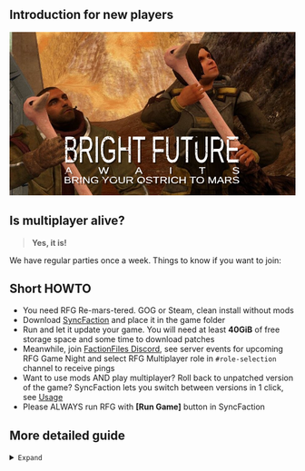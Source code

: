 ## Introduction for new players

![bright future awaits](_assets/bright_future.png)

## Is multiplayer alive?

> **Yes, it is!**

We have regular parties once a week. Things to know if you want to join:

## Short HOWTO

* You need RFG Re-mars-tered. GOG or Steam, clean install without mods
* Download [SyncFaction](https://github.com/rfg-modding/SyncFaction/releases) and place it in the game folder
* Run and let it update your game. You will need at least **40GiB** of free storage space and some time to download patches
* Meanwhile, join [FactionFiles Discord](https://discord.gg/factionfiles), see server events for upcoming RFG Game Night and select RFG Multiplayer role in `#role-selection` channel to receive pings
* Want to use mods AND play multiplayer? Roll back to unpatched version of the game? SyncFaction lets you switch between versions in 1 click, see [Usage](usage.md)
* Please ALWAYS run RFG with **[Run Game]** button in SyncFaction

## More detailed guide

<details>
<summary><code>Expand</code></summary>

### Community Patch

You'll need to install community-made patches to play. Download size is several gigabytes so please take some time to prepare.

> You will need at least **40GiB** of free storage space

Use [SyncFaction app](https://github.com/rfg-modding/SyncFaction/releases). It is made to keep players updated and simplify process as much as possible. Download and place .exe in game folder. Run it and let it do the thing.

Why do we need patches and a launcher app?

* [Terraform Patch](https://github.com/CamoRF/Red-Faction-Guerrilla-Terraform-Patch) adds new maps, weapons, rebalance, fixes game crashes and bugs (you can find kilometer-long changelog in description). It also serves as a base for future modding by restructuring some resources
* [Reconstructor](https://github.com/rfg-modding/Reconstructor) is a script loader and a game engine patcher. It fixes some crashes, bugs like hardcoded memory limits, and enables scripting in mods
* RFG is not modding-friendly game. Players will crash if their game files are not the same, that's why we need something to keep everyone updated
* There is no simple way to auto-download new maps as in other games. Currently they are part of the patch and we release updates to add more
* Multiplayer is currently broken in GOG version of the game, we fixed that


### FactionFiles Discord

Join [Red Faction Community Discord (FactionFiles)](https://discord.gg/factionfiles)

* In `#role-selection` channel select role `RF:G Players (PC)`. This way you'll be notified when somebody gathers people for multiplayer!
* See server events (above channel list). Subscribe to `RF: Guerrilla Game Night` - you'll get a notification when it starts

![events](_assets/events.png)

Feel free to ask for advice in `#rfg-matchmaking` and `#redfactionguerrilla` channels. Also you can hang out with us in one of the voice channels during game night!

We used to have 2 weekly events: one in American timezone, another for Europe. If current time isn't good for you, let's schedule a new event!
</details>
